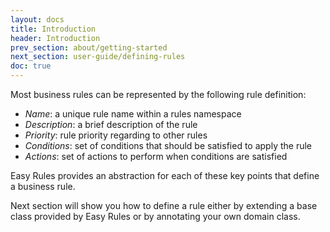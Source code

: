 ```yaml
---
layout: docs
title: Introduction
header: Introduction
prev_section: about/getting-started
next_section: user-guide/defining-rules
doc: true
---
```


Most business rules can be represented by the following rule definition:

* _Name_: a unique rule name within a rules namespace
* _Description_: a brief description of the rule
* _Priority_: rule priority regarding to other rules
* _Conditions_: set of conditions that should be satisfied to apply the rule
* _Actions_: set of actions to perform when conditions are satisfied

Easy Rules provides an abstraction for each of these key points that define a business rule.

Next section will show you how to define a rule either by extending a base class provided by Easy Rules or by annotating your
own domain class.

